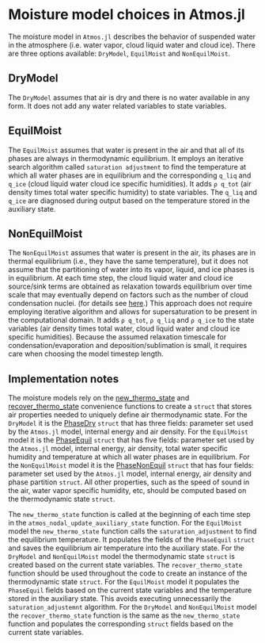 # Moisture model choices in Atmos.jl

The moisture model in `Atmos.jl` describes the behavior
  of suspended water in the atmosphere (i.e. water vapor,
  cloud liquid water and cloud ice).
There are three options available: `DryModel`, `EquilMoist` and `NonEquilMoist`.


## DryModel

The `DryModel` assumes that air is dry and there is no water available
  in any form.
It does not add any water related variables to state variables.


## EquilMoist

The `EquilMoist` assumes that water is present in the air and that
  all of its phases are always in thermodynamic equilibrium.
It employs an iterative search algorithm called `saturation adjustment` to find
  the temperature at which all water phases are in equilibrium
  and the corresponding `q_liq` and `q_ice`
  (cloud liquid water cloud ice specific humidities).
It adds `ρ q_tot` (air density times total water specific humidity)
   to state variables.
The `q_liq` and `q_ice` are diagnosed during output based on the temperature
  stored in the auxiliary state.


## NonEquilMoist

The `NonEquilMoist` assumes that water is present in the air,
  its phases are in thermal equilibrium (i.e., they have the same temperature),
  but it does not assume that the partitioning of water
  into its vapor, liquid, and ice phases is in equilibrium.
At each time step, the cloud liquid water and cloud ice source/sink terms
  are obtained as relaxation towards equilibrium over time scale
  that may eventually depend on factors such as the number of cloud condensation nuclei.
  (for details see [here](https://clima.github.io/ClimateMachine.jl/latest/Theory/Atmos/Microphysics/#Cloud-water-condensation/evaporation).)
This approach does not require employing iterative algorithm and
  allows for supersaturation to be present in the computational domain.
It adds `ρ q_tot`, `ρ q_liq` and `ρ q_ice` to the state variables
  (air density times total water, cloud liquid water and cloud ice specific humidities).
Because the assumed relaxation timescale for condensation/evaporation and
  deposition/sublimation is small, it requires care when choosing the
  model timestep length.


## Implementation notes

The moisture models rely on the
  [new\_thermo\_state](https://clima.github.io/ClimateMachine.jl/latest/APIs/Atmos/AtmosModel/#ClimateMachine.Atmos.new_thermo_state)
  and
  [recover\_thermo\_state](https://clima.github.io/ClimateMachine.jl/latest/APIs/Atmos/AtmosModel/#ClimateMachine.Atmos.recover_thermo_state)
  convenience functions to create a `struct` that stores
  air properties needed to uniquely define air thermodynamic state.
For the `DryModel` it is the
  [PhaseDry](https://clima.github.io/ClimateMachine.jl/latest/APIs/Common/Thermodynamics/#ClimateMachine.Thermodynamics.PhaseDry)
  `struct` that has three fields:
  parameter set used by the `Atmos.jl` model, internal energy and air density.
For the `EquilMoist` model it is the
  [PhaseEquil](https://clima.github.io/ClimateMachine.jl/latest/APIs/Common/Thermodynamics/#ClimateMachine.Thermodynamics.PhaseEquil)
  `struct` that has five fields:
  parameter set used by the `Atmos.jl` model, internal energy, air density,
  total water specific humidity and temperature at which all water phases
  are in equilibrium.
For the `NonEquilMoist` model it is the
  [PhaseNonEquil](https://clima.github.io/ClimateMachine.jl/latest/APIs/Common/Thermodynamics/#ClimateMachine.Thermodynamics.PhaseNonEquil)
  `struct` that has four fields:
  parameter set used by the `Atmos.jl` model, internal energy,
  air density and phase partition `struct`.
All other properties, such as the speed of sound in the air,
  water vapor specific humidity,
  etc, should be computed based on the thermodynamic state `struct`.

The `new_thermo_state` function is called at the beginning of each time step
  in the `atmos_nodal_update_auxiliary_state` function.
For the `EquilMoist` model the `new_thermo_state` function calls
  the `saturation_adjustment` to find the equilibrium temperature.
It populates the fields of the `PhaseEquil` `struct`
  and saves the equilibrium air temperature into the auxiliary state.
For the `DryModel` and `NonEquilMoist` model the thermodynamic state `struct`
  is created based on the current state variables.
The `recover_thermo_state` function should be used throughout the code to create
  an instance of the thermodynamic state `struct`.
For the `EquilMoist` model it populates the `PhaseEquil` fields based on the
  current state variables and the temperature stored in the auxiliary state.
This avoids executing unnecessarily the `saturation_adjustemnt` algorithm.
For the `DryModel` and `NonEquilMoist` model the `recover_thermo_state`
  function is the same as the `new_thermo_state` function
  and populates the corresponding `struct` fields based on
  the current state variables.
